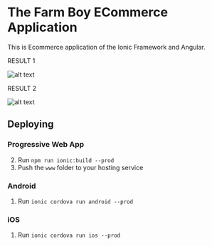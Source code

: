 # The Farm Boy ECommerce Application

This is Ecommerce application of the Ionic Framework and Angular.

RESULT 1


![alt text](https://github.com/mohdahtesham/The-Farm-Boy-Ecommerce-App/blob/master/Screenshot%20(52).png?raw=true)


RESULT 2

![alt text](https://github.com/mohdahtesham/The-Farm-Boy-Ecommerce-App/blob/master/Screenshot%20(53).png?raw=true)





## Deploying

### Progressive Web App

2. Run `npm run ionic:build --prod`
3. Push the `www` folder to your hosting service

### Android

1. Run `ionic cordova run android --prod`

### iOS

1. Run `ionic cordova run ios --prod`
